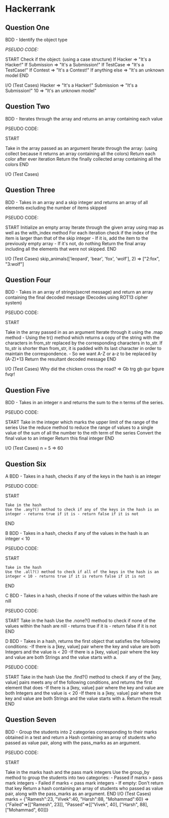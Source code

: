 # Hackerrank 

## Question One

BDD - Identify the object type

*PSEUDO CODE:*

START
    Check if the object: (using a case structure)
    If Hacker => "It's a Hacker!"
    If Submission => "It's a Submission!"
    If TestCase => "It's a TestCase!"
    If Contest => "It's a Contest!"
    If anything else => "It's an unknown model
END

I/O (Test Cases)
Hacker => "It's a Hacker!"
Submission => "It's a Submission!"
10 => "It's an unknown model"

## Question Two
BDD - Iterates through the array and returns an array containing each value

PSEUDO CODE:

START

Take in the array passed as an argument
Iterate through the array: (using collect because it returns an array containing all the colors)
Return each color after ever iteration
Return the finally collected array containing all the colors
END

I/O (Test Cases)

## Question Three
BDD - Takes in an array and a skip integer and returns an array of all elements excluding the number of items skipped

PSEUDO CODE:

START
    Initialize an empty array
    Iterate through the given array using map as well as the with_index method
    For each iteration check if the index of the item is larger than that of the skip integer - If it is, add the item to the previously empty array - If it's not, do nothing
    Return the final array including all the elements that were not skipped.
END

I/O (Test Cases)
skip_animals(['leopard', 'bear', 'fox', 'wolf'], 2) => ["2:fox", "3:wolf"]

## Question Four
BDD - Takes in an array of strings(secret message) and return an array containing the final decoded message (Decodes using ROT13 cipher system)

PSEUDO CODE:

START

Take in the array passed in as an argument
Iterate through it using the .map method - Using the tr() method which returns a copy of the string with the characters in from_str replaced by the corresponding characters in to_str. If to_str is shorter than from_str, it is padded with its last character in order to maintain the correspondence. - So we want A-Z or a-z to be replaced by (A-Z)+13
Return the resultant decoded message
END

I/O (Test Cases)
Why did the chicken cross the road? => Gb trg gb gur bgure fvqr!

## Question Five
BDD - Takes in an integer n and returns the sum to the n terms of the series.

PSEUDO CODE:

START
    Take in the integer which marks the upper limit of the range of the series
    Use the reduce method to reduce the range of values to a single value of the sum of all the number to the nth term of the series
    Convert the final value to an integer
    Return this final integer
END

I/O (Test Cases)
n = 5 => 60

## Question Six
A
BDD - Takes in a hash, checks if any of the keys in the hash is an integer

PSEUDO CODE:

START

    Take in the hash
    Use the .any?() method to check if any of the keys in the hash is an integer - returns true if it is - return false if it is not 
END

B 
BDD - Takes in a hash, checks if any of the values in the hash is an integer < 10

PSEUDO CODE:

START

    Take in the hash
    Use the .all?() method to check if all of the keys in the hash is an integer < 10 - returns true if it is return false if it is not 
END

C
BDD - Takes in a hash, checks if none of the values within the hash are nill

PSEUDO CODE:

START
    Take in the hash
    Use the .none?() method to check if none of the values within the hash are nill - returns true if it is - return false if it is not 
END

D
BDD - Takes in a hash, returns the first object that satisfies the following conditions: -If there is a [key, value] pair where the key and value are both Integers and the value is < 20 -If there is a [key, value] pair where the key and value are both Strings and the value starts with a.

PSEUDO CODE:

START
    Take in the hash
    Use the .find?() method to check if any of the [key, value] pairs meets any of the following conditions, and returns the first element that does -If there is a [key, value] pair where the key and value are both Integers and the value is < 20 -If there is a [key, value] pair where the key and value are both Strings and the value starts with a.
    Return the result 
END


## Question Seven
BDD - Group the students into 2 categories corresponding to their marks obtained in a test and return a Hash containing an array of students who passed as value pair, along with the pass_marks as an argument.

PSEUDO CODE:

START

Take in the marks hash and the pass mark integers
Use the group_by method to group the students into two categories: - Passed if marks > pass mark integers - Failed if marks < pass mark integers - If empty: Don't return that key
Return a hash containing an array of students who passed as value pair, along with the pass_marks as an argument. END
I/O (Test Cases)
marks = {"Ramesh":23, "Vivek":40, "Harsh":88, "Mohammad":60} => {"Failed"=>[["Ramesh", 23]], "Passed"=>[["Vivek", 40], ["Harsh", 88], ["Mohammad", 60]]}